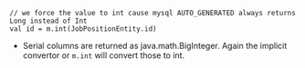 
```
// we force the value to int cause mysql AUTO_GENERATED always returns Long instead of Int
val id = m.int(JobPositionEntity.id)
```

  * Serial columns are returned as java.math.BigInteger. Again the implicit convertor or `m.int` will convert those to int.
